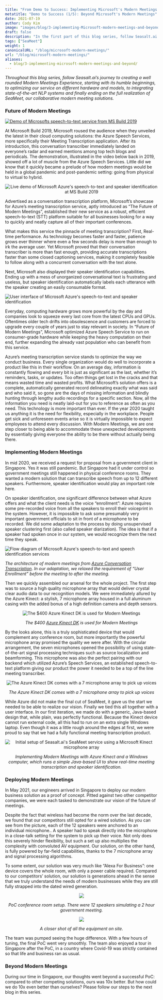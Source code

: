 ```yaml
---
title: "From Demo to Success: Implementing Microsoft's Modern Meetings and Beyond (1/5)"
metatitle: "Demo to Success (1/5): Beyond Microsoft's Modern Meetings"
date: 2021-07-19
author: Cody Kim
image: "images/blog/3-implementing-Microsoft-modern-meetings-and-beyond/SeaMeet animation.gif"
draft: false
description: "In the first part of this blog series, follow Seasalt.ai’s journey to creating SeaMeet, our collaborative modern meeting solutions."
tags: ["SeaMeet"]
weight: 1  
canonicalURL: "/blog/microsoft-modern-meetings/"
url: "/blog/microsoft-modern-meetings/"
aliases:
  - blog/3-implementing-microsoft-modern-meetings-and-beyond/
---
```


*Throughout this blog series, follow Seasalt.ai’s journey to creating a well rounded Modern Meetings Experience, starting with its humble beginnings, to optimizing our service on different hardware and models, to integrating state-of-the-art NLP systems and finally ending on the full realization of SeaMeet, our collaborative modern meeting solutions.*

### Future of Modern Meetings

[![Demo of Microsofts speech-to-text service from MS Build 2019](/images/blog/3-implementing-Microsoft-modern-meetings-and-beyond/ms-build-play.png)](https://www.youtube.com/watch?t=100&v=EYinMnQWgfU&feature=youtu.be)

At Microsoft Build 2019, Microsoft roused the audience when they unveiled the latest in their cloud computing solutions: the Azure Speech Services, more specifically their Meeting Transcription application. After its introduction, this conversation transcriber immediately landed on everyone’s radar and earned mentions among top tech blogs and periodicals.  The demonstration, illustrated in the video below back in 2019, showed off a lot of muscle from the Azure Speech Services. Little did we know that it quickly became a prelude of how modern meetings would be held in a global pandemic and post-pandemic setting: going from physical to virtual to hybrid.

<center>
<img src="/images/blog/3-implementing-Microsoft-modern-meetings-and-beyond/azure-demo.png" alt="Live demo of Microsoft Azure's speech-to-text and speaker identification at MS Build 2019"/>
</center>

Advertised as a conversation transcription platform, Microsoft’s showcase for Azure’s meeting transcription service, aptly introduced as “The Future of Modern Meetings”, established their new service as a robust, efficient speech-to-text (STT) platform suitable for all businesses looking for a way to quickly and neatly capture all of their important conferences. 

What makes this service the pinnacle of meeting transcription? First, Real-time performance. As technology becomes faster and faster, patience grows ever thinner where even a few seconds delay is more than enough to irk the average user. Yet Microsoft proved that their conversation transcriber is more than fast enough, providing accurate transcriptions faster than some closed captioning services, making it completely feasible to follow along with a concurrent conversation with the text alone. 

Next, Microsoft also displayed their speaker identification capabilities. Ending up with a mess of unorganized conversational text is frustrating and useless, but speaker identification automatically labels each utterance with the speaker creating an easily consumable format.

![User interface of Microsoft Azure's speech-to-text and speaker identification](/images/blog/3-implementing-Microsoft-modern-meetings-and-beyond/azure-ui.png)

Everyday, computing hardware grows more powerful by the day and companies look to squeeze every last core from the latest CPUs and GPUs. Oftentimes older tech drifts into obsolescence and customers are forced to upgrade every couple of years just to stay relevant in society. In “Future of Modern Meetings”, Microsoft optimized Azure Speech Service to run on consumer-grade hardware while keeping the heavy computation on their end, further expanding the already vast population who can benefit from this service.

Azure’s meeting transcription service stands to optimize the way we conduct business. Every single organization would do well to incorporate a product like this in their workflow. On an average day, information is constantly flowing and every bit is just as significant as the last, whether it’s reminders, tasks, or updates. Too often things get lost in the cracks and that means wasted time and wasted profits. What Microsoft’s solution offers is a complete, automatically generated record delineating exactly what was said and who said it, so gone are the days of missing information and blindly hunting through lengthy audio recordings for a specific section. Now, all the information you need is neatly laid-out for you to reference as often as you need. This technology is more important than ever. If the year 2020 taught us anything it is the need for flexibility, especially in the workplace. People get sick and unforeseen events arise so it is virtually impossible to expect employees to attend every discussion. With Modern Meetings, we are one step closer to being able to accommodate these unexpected developments by essentially giving everyone the ability to be there without actually being there.

### Implementing Modern Meetings

In mid 2020, we received a request for proposal from a government client in Singapore. Yes it was still pandemic. But Singapore had it under control so government meetings still happened in physical conference rooms. They wanted a modern solution that can transcribe speech from up to 12 different speakers. Furthermore, speaker identification would play an important role here.

On speaker identification, one significant difference between what Azure offers and what the client needs is the voice “enrollment”: Azure requires some pre-recorded voice from all the speakers to enroll their voiceprint in the system. However, it is impossible to ask some presumably very important government officials to sit in front of a microphone to be recorded. We did some adaptation to the process by doing unsupervised speaker clustering first (also called speaker diarization). The idea is that if a speaker had spoken once in our system, we would recognize them the next time they speak.

![Flow diagram of Microsoft Azure's speech-to-text and speech identification services](/images/blog/3-implementing-Microsoft-modern-meetings-and-beyond/azure-diagram.png)

*The architecture of modern meetings from [Azure Conversation Transcription](https://docs.microsoft.com/en-us/azure/cognitive-services/speech-service/conversation-transcription). In our adaptation, we relaxed the requirement of “User Enrollment” before the meeting to after the meeting.*


Then we quickly assembled our arsenal for the whole project. The first step was to source a high quality microphone array that would deliver crystal clear audio data to our recognition models. We were immediately allured by the Azure Kinect: a stylish, 7 microphone array housed in a full aluminum casing with the added bonus of a high definition camera and depth sensors. 

<center>
<img src="/images/blog/3-implementing-Microsoft-modern-meetings-and-beyond/kinect.png" alt="The $400 Azure Kinect DK is used for Modern Meetings"/>

*The $400 [Azure Kinect DK](https://azure.microsoft.com/en-us/services/kinect-dk/) is used for Modern Meetings*
</center>

By the looks alone, this is a truly sophisticated device that would complement any conference room, but more importantly the powerful microphone array promised the quality we were after. With the circular arrangement, the seven microphones opened the possibility of using state-of-the-art signal processing techniques such as source localization and beamforming. This microphone was also the perfect pairing with our backend which utilized Azure’s Speech Services, an established speech-to-text platform giving our product the power it needed to be a top of the line meeting transcriber.

<center>
<img src="/images/blog/3-implementing-Microsoft-modern-meetings-and-beyond/kinect-spec.png" alt="The Azure Kinect DK comes with a 7 microphone array to pick up voices"/>

*The Azure Kinect DK comes with a 7 microphone array to pick up voices*
</center>

While Azure did not make the final cut of SeaMeet, it gave us the start we needed to be able to realize our vision. Finally we tied this all together with a user interface. In our first iteration, we made do with a generic, Java-based design that, while plain, was perfectly functional. Because the Kinect device cannot run external code, all this had to run on an extra single Windows laptop. Even though it was a little rough around the edges at first, we were proud to say that we had a fully functional meeting transcription product.

<center>
<img src="/images/blog/3-implementing-Microsoft-modern-meetings-and-beyond/seameet-old.png" alt="Initial setup of Seasalt.ai's SeaMeet service using a Microsoft Kinect microphone array"/>

*Implementing Modern Meetings with Azure Kinect and a Windows computer, which runs a simple Java-based UI to show real-time meeting transcription and speaker identification.*
</center>

### Deploying Modern Meetings

In May 2021, our engineers arrived in Singapore to deploy our modern business solution as a proof of concept. Pitted against two other competitor companies, we were each tasked to demonstrate our vision of the future of meetings.

Despite the fact that wireless had become the norm over the last decade, we found that our competitors still opted for a wired solution. As you can see from the picture, each of the 12 speakers were anchored to an individual microphone.. A speaker had to speak directly into the microphone in a close-talk setting for the system to pick up their voice. Not only does this severely hinder flexibility, but such a set up also multiplies the complexity with convoluted AV equipment. Our solution, on the other hand, is fully powered by far-field capabilities, thanks to the 7 microphone array and signal processing algorithms.

To some extent, our solution was very much like “Alexa For Business”: one device covers the whole room, with only a power cable required. Compared to our competitors’ solution, our solution is  generations ahead in the sense that we truly understand the needs of modern businesses while they are still fully strapped into the dated wired generation.

<center>
<img src="/images/blog/3-implementing-Microsoft-modern-meetings-and-beyond/poc-setup.png"/>

*PoC conference room setup. There were 12 speakers simulating a 2 hour government meeting.*

<img src="/images/blog/3-implementing-Microsoft-modern-meetings-and-beyond/poc-captioned.png"/>

*A closer shot of all the equipment on site.*
</center>

The team was pumped seeing the huge difference. With a few hours of tuning, the final PoC went very smoothly. The team also enjoyed a tour in Singapore after the PoC, in a country where Covid-19 was strictly contained so that life and business ran as usual.

### Beyond Modern Meetings

During our time in Singapore, our thoughts went beyond a successful PoC: compared to other competing solutions, ours was 10x better. But how could we do 10x even better than ourselves? Please follow our steps to the next blog in this series.

